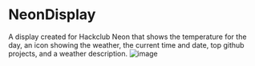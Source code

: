 # NeonDisplay
A display created for Hackclub Neon that shows the temperature for the day, an icon showing the weather, the current time and date, top github projects, and a weather description.
![image](https://github.com/user-attachments/assets/99d8d582-6d70-4bf5-a336-ae8883848b1f)
